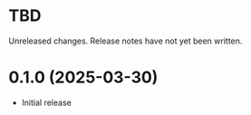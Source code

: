 TBD
===

Unreleased changes. Release notes have not yet been written.

0.1.0 (2025-03-30)
=====

* Initial release
